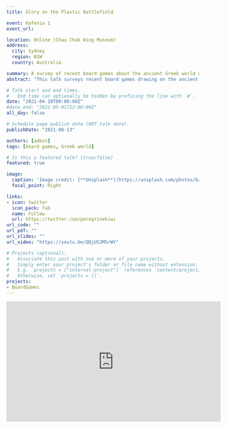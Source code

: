 ```yaml
---
title: Glory on the Plastic Battlefield

event: Kafenio 1
event_url: 

location: Online (Chau Chak Wing Museum)
address:
  city: Sydney
  region: NSW
  country: Australia

summary: A survey of recent board games about the ancient Greek world delivered remotely for the Chau Chak Wing Museum in Sydney
abstract: "This talk surveys recent board games drawing on the ancient world—especially the ancient Greek world—and examines some of the ways that these games reveal modern attitudes towards the ancient past."

# Talk start and end times.
#   End time can optionally be hidden by prefixing the line with `#`.
date: "2021-04-10T09:00:00Z"
#date_end: "2021-05-01T22:00:00Z"
all_day: false

# Schedule page publish date (NOT talk date).
publishDate: "2021-08-13"

authors: [admin]
tags: [board games, Greek world]

# Is this a featured talk? (true/false)
featured: true

image:
  caption: 'Image credit: [**Unsplash**](https://unsplash.com/photos/bzdhc5b3Bxs)'
  focal_point: Right

links:
- icon: twitter
  icon_pack: fab
  name: Follow
  url: https://twitter.com/peregrinekiwi
url_code: ""
url_pdf: ""
url_slides: ""
url_video: "https://youtu.be/QQjUS3M5rWY"

# Projects (optional).
#   Associate this post with one or more of your projects.
#   Simply enter your project's folder or file name without extension.
#   E.g. `projects = ["internal-project"]` references `content/project/deep-learning/index.md`.
#   Otherwise, set `projects = []`.
projects:
- BoardGames
---
```

<iframe width="560" height="315" src="https://www.youtube.com/embed/QQjUS3M5rWY" title="YouTube video player" frameborder="0" allow="accelerometer; autoplay; clipboard-write; encrypted-media; gyroscope; picture-in-picture" allowfullscreen></iframe>